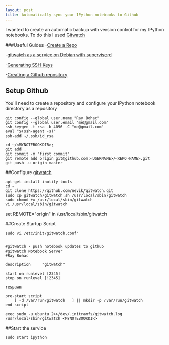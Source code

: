 ```yaml
---
layout: post
title: Automatically sync your IPython notebooks to Github
---
```


I wanted to create an automatic backup with version control for my IPython notebooks. To do this I used [Gitwatch](https://github.com/nevik/gitwatch)

###Useful Guides
-[Create a Repo](https://help.github.com/articles/create-a-repo/)

-[gitwatch as a service on Debian with supervisord](https://github.com/nevik/gitwatch/wiki/gitwatch-as-a-service-on-Debian-with-supervisord)

-[Generating SSH Keys](https://help.github.com/articles/generating-ssh-keys/#platform-linux)

-[Creating a Github repository](https://help.github.com/articles/create-a-repo/)

## Setup Github
You'll need to create a repository and configure your IPython notebook directory as a repository

```
git config --global user.name "Ray Bohac"
git config --global user.email "me@gmail.com"
ssh-keygen -t rsa -b 4096 -C "me@gmail.com"
eval "$(ssh-agent -s)"
ssh-add ~/.ssh/id_rsa

cd ~/<MYNOTEBOOKDIR>;
git add .
git commit -m "first commit"
git remote add origin git@github.com:<USERNAME>/<REPO-NAME>.git
git push -u origin master

```

##Configure [gitwatch](https://github.com/nevik/gitwatch)

```
apt-get install inotify-tools
cd ~
git clone https://github.com/nevik/gitwatch.git
sudo cp gitwatch/gitwatch.sh /usr/local/sbin/gitwatch
sudo chmod +x /usr/local/sbin/gitwatch
vi /usr/local/sbin/gitwatch 
```
set REMOTE="origin" in /usr/local/sbin/gitwatch 

##Create Startup Script

```
sudo vi /etc/init/gitwatch.conf"
```

```

#gitwatch - push notebook updates to github
#gitwatch Notebook Server
#Ray Bohac

description     "gitwatch"

start on runlevel [2345]
stop on runlevel [!2345]

respawn

pre-start script
    [ -d /var/run/gitwatch   ] || mkdir -p /var/run/gitwatch
end script

exec sudo -u ubuntu 2>>/dev/.initramfs/gitwatch.log /usr/local/sbin/gitwatch <MYNOTEBOOKDIR>
```

##Start the service

```
sudo start ipython
```
